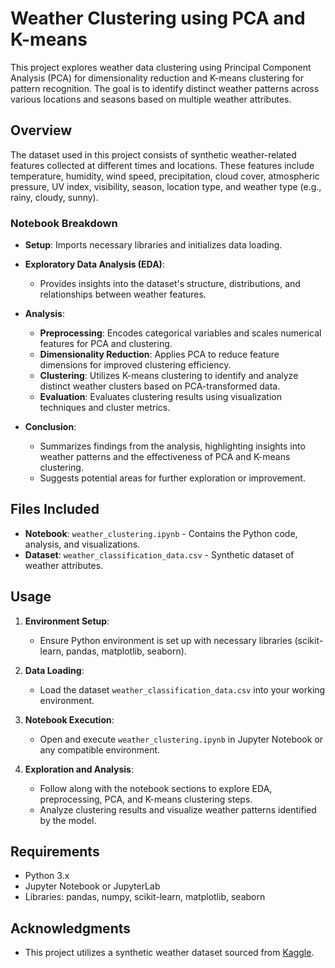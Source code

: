 # Weather Clustering using PCA and K-means

This project explores weather data clustering using Principal Component Analysis (PCA) for dimensionality reduction and K-means clustering for pattern recognition. The goal is to identify distinct weather patterns across various locations and seasons based on multiple weather attributes.

## Overview

The dataset used in this project consists of synthetic weather-related features collected at different times and locations. These features include temperature, humidity, wind speed, precipitation, cloud cover, atmospheric pressure, UV index, visibility, season, location type, and weather type (e.g., rainy, cloudy, sunny).

### Notebook Breakdown

- **Setup**: Imports necessary libraries and initializes data loading.
  
- **Exploratory Data Analysis (EDA)**:
  - Provides insights into the dataset's structure, distributions, and relationships between weather features.
  
- **Analysis**:
  - **Preprocessing**: Encodes categorical variables and scales numerical features for PCA and clustering.
  - **Dimensionality Reduction**: Applies PCA to reduce feature dimensions for improved clustering efficiency.
  - **Clustering**: Utilizes K-means clustering to identify and analyze distinct weather clusters based on PCA-transformed data.
  - **Evaluation**: Evaluates clustering results using visualization techniques and cluster metrics.
  
- **Conclusion**:
  - Summarizes findings from the analysis, highlighting insights into weather patterns and the effectiveness of PCA and K-means clustering.
  - Suggests potential areas for further exploration or improvement.

## Files Included

- **Notebook**: `weather_clustering.ipynb` - Contains the Python code, analysis, and visualizations.
- **Dataset**: `weather_classification_data.csv` - Synthetic dataset of weather attributes.

## Usage

1. **Environment Setup**:
   - Ensure Python environment is set up with necessary libraries (scikit-learn, pandas, matplotlib, seaborn).

2. **Data Loading**:
   - Load the dataset `weather_classification_data.csv` into your working environment.

3. **Notebook Execution**:
   - Open and execute `weather_clustering.ipynb` in Jupyter Notebook or any compatible environment.

4. **Exploration and Analysis**:
   - Follow along with the notebook sections to explore EDA, preprocessing, PCA, and K-means clustering steps.
   - Analyze clustering results and visualize weather patterns identified by the model.

## Requirements

- Python 3.x
- Jupyter Notebook or JupyterLab
- Libraries: pandas, numpy, scikit-learn, matplotlib, seaborn

## Acknowledgments

- This project utilizes a synthetic weather dataset sourced from [Kaggle](https://www.kaggle.com/datasets/nikhil7280/weather-type-classification/code).
